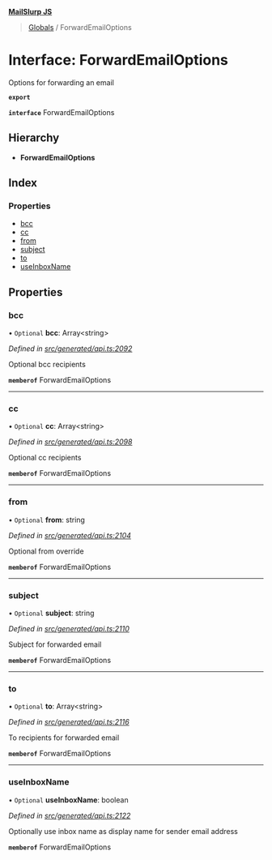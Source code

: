 **[MailSlurp JS](../README.md)**

> [Globals](../README.md) / ForwardEmailOptions

# Interface: ForwardEmailOptions

Options for forwarding an email

**`export`** 

**`interface`** ForwardEmailOptions

## Hierarchy

* **ForwardEmailOptions**

## Index

### Properties

* [bcc](forwardemailoptions.md#bcc)
* [cc](forwardemailoptions.md#cc)
* [from](forwardemailoptions.md#from)
* [subject](forwardemailoptions.md#subject)
* [to](forwardemailoptions.md#to)
* [useInboxName](forwardemailoptions.md#useinboxname)

## Properties

### bcc

• `Optional` **bcc**: Array\<string>

*Defined in [src/generated/api.ts:2092](https://github.com/mailslurp/mailslurp-client/blob/aa918cc/src/generated/api.ts#L2092)*

Optional bcc recipients

**`memberof`** ForwardEmailOptions

___

### cc

• `Optional` **cc**: Array\<string>

*Defined in [src/generated/api.ts:2098](https://github.com/mailslurp/mailslurp-client/blob/aa918cc/src/generated/api.ts#L2098)*

Optional cc recipients

**`memberof`** ForwardEmailOptions

___

### from

• `Optional` **from**: string

*Defined in [src/generated/api.ts:2104](https://github.com/mailslurp/mailslurp-client/blob/aa918cc/src/generated/api.ts#L2104)*

Optional from override

**`memberof`** ForwardEmailOptions

___

### subject

• `Optional` **subject**: string

*Defined in [src/generated/api.ts:2110](https://github.com/mailslurp/mailslurp-client/blob/aa918cc/src/generated/api.ts#L2110)*

Subject for forwarded email

**`memberof`** ForwardEmailOptions

___

### to

• `Optional` **to**: Array\<string>

*Defined in [src/generated/api.ts:2116](https://github.com/mailslurp/mailslurp-client/blob/aa918cc/src/generated/api.ts#L2116)*

To recipients for forwarded email

**`memberof`** ForwardEmailOptions

___

### useInboxName

• `Optional` **useInboxName**: boolean

*Defined in [src/generated/api.ts:2122](https://github.com/mailslurp/mailslurp-client/blob/aa918cc/src/generated/api.ts#L2122)*

Optionally use inbox name as display name for sender email address

**`memberof`** ForwardEmailOptions
